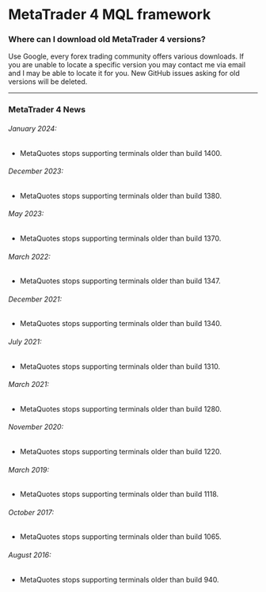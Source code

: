 
# MetaTrader 4 MQL framework


### Where can I download old MetaTrader 4 versions?
Use Google, every forex trading community offers various downloads. If you are unable to locate a specific version you may contact
me via email and I may be able to locate it for you. New GitHub issues asking for old versions will be deleted.

-----

### MetaTrader 4 News

###### January 2024:
- MetaQuotes stops supporting terminals older than build 1400.

###### December 2023:
- MetaQuotes stops supporting terminals older than build 1380.

###### May 2023:
- MetaQuotes stops supporting terminals older than build 1370.

###### March 2022:
- MetaQuotes stops supporting terminals older than build 1347.

###### December 2021:
- MetaQuotes stops supporting terminals older than build 1340.

###### July 2021:
- MetaQuotes stops supporting terminals older than build 1310.

###### March 2021:
- MetaQuotes stops supporting terminals older than build 1280.

###### November 2020:
- MetaQuotes stops supporting terminals older than build 1220.

###### March 2019:
- MetaQuotes stops supporting terminals older than build 1118.

###### October 2017:
- MetaQuotes stops supporting terminals older than build 1065.

###### August 2016:
- MetaQuotes stops supporting terminals older than build 940.
